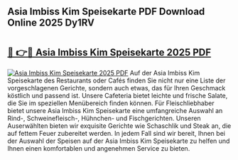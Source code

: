 ## Asia Imbiss Kim Speisekarte PDF Download Online 2025 Dy1RV

# <h2><a href="http://gc8k3at.nevu.top/?p=Asia+Imbiss+Kim+Speisekarte">🔗 👉🔴 Asia Imbiss Kim Speisekarte 2025 PDF</a></h2>

[![Asia Imbiss Kim Speisekarte 2025 PDF](https://i.imgur.com/dBaPXMq.png)](http://gc8k3at.nevu.top/?p=Asia+Imbiss+Kim+Speisekarte)
Auf der Asia Imbiss Kim Speisekarte des Restaurants oder Cafés finden Sie nicht nur eine Liste der vorgeschlagenen Gerichte, sondern auch etwas, das für Ihren Geschmack köstlich und passend ist. Unsere Cafeteria bietet leichte und frische Salate, die Sie im speziellen Menübereich finden können. Für Fleischliebhaber bietet unsere Asia Imbiss Kim Speisekarte eine umfangreiche Auswahl an Rind-, Schweinefleisch-, Hühnchen- und Fischgerichten. Unseren Auserwählten bieten wir exquisite Gerichte wie Schaschlik und Steak an, die auf fettem Feuer zubereitet werden. In jedem Fall sind wir bereit, Ihnen bei der Auswahl der Speisen auf der Asia Imbiss Kim Speisekarte zu helfen und Ihnen einen komfortablen und angenehmen Service zu bieten.
